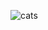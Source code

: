 ![cats](https://user-images.githubusercontent.com/44300521/49691055-60f85e00-fb08-11e8-9cfb-b723c6079745.gif)
